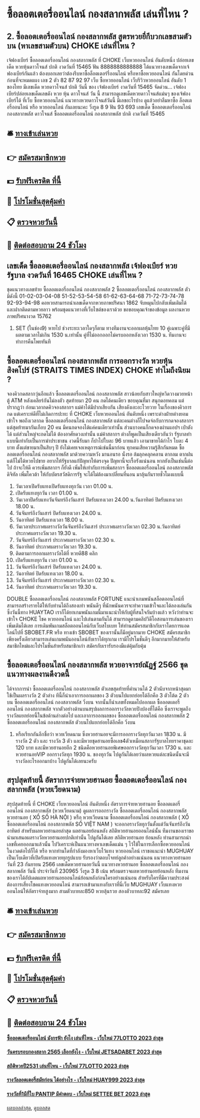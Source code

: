 # ซื้อลอตเตอรี่ออนไลน์ กองสลากพลัส เล่นที่ไหน ?
## 2. ซื้อลอตเตอรี่ออนไลน์ กองสลากพลัส สูตรหวยยี่กีบวกเลขสามตัวบน (หาเลขสามตัวบน) CHOKE เล่นที่ไหน ?
เจ้ฟองเบียร์ ซื้อลอตเตอรี่ออนไลน์ กองสลากพลัส ที่ CHOKE เว็บหวยออนไลน์ อันดับหนึ่ง ปล่อยเลขเด็ด หวยหุ้นดาวโจนส์ ปกติ งวดวันที่ 15465
ฟัน 8888888888888
ได้แนวทางเลขเด็ดจากเจ้ฟองเบียร์กันแล้ว ต้องบอกเลยว่าต้องรีบหาซื้อล็อตเตอร์รี่ออนไลน์ หรือหาซื้อหวยออนไลน์ กันโดยด่วนก่อนที่จะหมดแผง
เลข 2 ตัว 82 87 92 97
เว็บ ซื้อหวยออนไลน์ เว็บรีวิวหวยออนไลน์ อันดับ 1 ของไทย มีเลขเด็ด หวยดาวโจนส์ ปกติ วันนี้ ของ เจ้ฟองเบียร์ งวดวันที่ 15465 จัดด่วน… เจ้ฟองเบียร์ปล่อยเลขเด็ดเลขดัง หวย หุ้น ดาวโจนส์ วัน นี้ สามารถดูเลขเด็ดหวยดาวโจนส์แม่นๆ ของเจ้ฟองเบียร์ได้ ที่เว็บ ซื้อหวยออนไลน์ แนวทางหวยดาวโจนส์วันนี้ มีเลขอะไรบ้าง ดูแล้วอย่าลืมหาซื้อ ล็อตเตอรี่ออนไลน์ หรือ หวยออนไลน์ กันเลยนะคะ
วิ่งรูด 8 9
ฟัน 93 693
เลขเด็ด ซื้อลอตเตอรี่ออนไลน์ กองสลากพลัส ดาวโจนส์ ซื้อลอตเตอรี่ออนไลน์ กองสลากพลัส ปกติ งวดวันที่ 15465

## 🛎 [ทางเข้าเล่นหวย](https://bit.ly/3BG5bNw)
## 👉 [สมัครสมาชิกหวย](https://bit.ly/3BG5bNw)
## 💵 [รับฟรีเครดิต ที่นี้](https://bit.ly/3C3mvgS)
## 👑 [โปรโมชั่นสุดคุ้มค่า](https://bit.ly/3C3mvgS)
## 📋 [ตรวจหวยวันนี้](https://bit.ly/3C3mvgS)
## 📱 [ติดต่อสอบถาม 24 ชัวโมง](https://bit.ly/3C3mvgS)

## เลขเด็ด ซื้อลอตเตอรี่ออนไลน์ กองสลากพลัส เจ้ฟองเบียร์ หวยรัฐบาล งวดวันที่ 16465 CHOKE เล่นที่ไหน ?
ชุดแนวทางเลขท้าย ซื้อลอตเตอรี่ออนไลน์ กองสลากพลัส 2 ซื้อลอตเตอรี่ออนไลน์ กองสลากพลัส ตัว มีดังนี้
01-02-03-04-08
51-52-53-54-58
61-62-63-64-68
71-72-73-74-78
92-93-94-98
คอหวยสามารถนำเลขเด็ดจากหวยภาพปริศนา 1862 จับหมุนไปกลับเพิ่มเติมได้ และฝากติดตามหวยลาว พร้อมชุดแนวทางที่เว็บไซต์ของเราด้วย
ขอขอบคุณเจ้าของข้อมูล
ผลงานหวยภาพปริศนางวด 15762

1. SET (ในช่อง9) หายไป ช่วงระยะเวลาใดๆก็ตาม ทางทีมงานจะออกผลหุ้นไทย 10 คู่เฉพาะคู่ที่มีผลตามเวลาไม่เกิน 1530 น.เท่านั้น คู่ที่ไม่ออกออกไม่ครบออกหลังเวลา 1530 น. ทีมงานจะทำการคืนโพยทันที

## ซื้อลอตเตอรี่ออนไลน์ กองสลากพลัส การออกรางวัล หวยหุ้นสิงคโปร์ (STRAITS TIMES INDEX) CHOKE ทำไมถึงนิยม ?
จองคิวกดสลากวุ่นอีกแล้ว ซื้อลอตเตอรี่ออนไลน์ กองสลากพลัส สาวน้อยกับสาวใหญ่หวิดวางมวยหน้าตู้ ATM หลังเคลียร์กันไม่ลงตัว สุดท้ายมา 20 คน กดได้คนเดียว
ขอบคุณที่มา สนุกดอทคอม
แต่ปรากฏว่า ก่อนเวลากดคิวจองสลากฯ แม่ค้าได้มีปากเสียงกัน เสียงดังเอะอะโวยวาย ในเรื่องของคิวการกด แต่เคราะห์ดีที่ไม่เกิดการปะทะ ที่ CHOKE เว็บหวยออนไลน์ อันดับหนึ่ง เพราะต่างฝ่ายต่างยอมเข้าใจ พอถึงเวลากด ซื้อลอตเตอรี่ออนไลน์ กองสลากพลัส แต่ละคนต่างก็ไปจดจ่อกับการกดจองสลากฯ แต่สุดท้ายมากันเกือบ 20 คน มีคนกดจองได้แค่คนเดียวเท่านั้น ส่วนบางคนก็กดจองผ่านแอปฯ เป๋าตังได้ แต่ส่วนใหญ่จะกดไม่ได้ ต้องอาศัยดวงเท่านั้น
แม่ค้าสลากฯ ต่างก็พูดเป็นเสียงเดียวกันว่า รัฐบาลทำแบบนี้เท่ากับเป็นการฆ่าประชาชน งวดนี้รับมา ก็ปาไปใบละ 96 บาทแล้ว เอามาขายได้กำไร ใบละ 4 บาท ตั้งแต่ขายมาเป็นสิบๆ ปี ยังไม่เคยเจอเหตุการณ์เช่นนี้มาก่อน ทุกคนเสียความรู้สึกกันหมด ซื้อลอตเตอรี่ออนไลน์ กองสลากพลัส มาด้วยความหวัง มานอนรอ นั่งรอ ล้มลุกคลุกคลาน ตากลม ตากฝน แต่ก็ไม่ได้หวยไปขาย อยากให้รัฐบาลแก้ปัญหาให้ตรงจุด ปัญหานี้จะเรื้อรังแน่นอน หากยังเป็นเช่นนี้ต่อไป ถ้าจะให้ดี ควรเพิ่มสลากฯ ก็ยังดี เพิ่มให้เท่ากับการเพิ่มสลากฯ ซื้อลอตเตอรี่ออนไลน์ กองสลากพลัส ​ดิจิทัล เพิ่มโควต้า ให้กับบัตรสวัสดิการรัฐ จะได้ไม่ต้องมาเปลี่ยนที่นอน มาลุ้นกันรายชั่วโมงแบบนี้
1. วันเวลาเปิดรับแทงเปิดรับแทงทุกวัน เวลา 01.00 น.
2. เปิดรับแทงทุกวัน เวลา 01.00 น.
3. วันเวลาปิดรับแทงวันจันทร์ถึงวันเสาร์ ปิดรับแทงเวลา 24.00 น.วันอาทิตย์ ปิดรับแทงเวลา 18.00 น.
4. วันจันทร์ถึงวันเสาร์ ปิดรับแทงเวลา 24.00 น.
5. วันอาทิตย์ ปิดรับแทงเวลา 18.00 น.
6. วันเวลาประกาศผลรางวัลวันจันทร์ถึงวันเสาร์ ประกาศผลรางวัลเวลา 02.30 น.วันอาทิตย์ ประกาศผลรางวัลเวลา 19.30 น.
7. วันจันทร์ถึงวันเสาร์ ประกาศผลรางวัลเวลา 02.30 น.
8. วันอาทิตย์ ประกาศผลรางวัลเวลา 19.30 น.
9. ติดตามการออกผลรางวัลได้ที่ หวยดี88 คลิก
10. เปิดรับแทงทุกวัน เวลา 01.00 น.
11. วันจันทร์ถึงวันเสาร์ ปิดรับแทงเวลา 24.00 น.
12. วันอาทิตย์ ปิดรับแทงเวลา 18.00 น.
13. วันจันทร์ถึงวันเสาร์ ประกาศผลรางวัลเวลา 02.30 น.
14. วันอาทิตย์ ประกาศผลรางวัลเวลา 19.30 น.

DOUBLE ซื้อลอตเตอรี่ออนไลน์ กองสลากพลัส FORTUNE แนะนำเกมพนันสล็อตออนไลน์ที่สามารถสร้างรายได้ให้กับท่านได้ถึงสองเท่า พนันดีๆ ที่นักพนันควรจะทำความเข้าใจและได้ลองเล่นกัน ซึ่งวันนี้ทาง HUAYTAO เราก็ได้ยกเกมพนันเกมนี้มาแนะนำให้กับผู้ที่สนใจกันบ้างแล้ว หวังว่าท่านจะเข้าใจ CHOKE โชค หวยออนไลน์ และไปเล่นตามกันได้ สามารถดูตามคลิปวิดีโอสอนการเล่นของเราเพิ่มเติมได้เลย
การเดิมพันเกมสล็อตออนไลน์กับเว็บสโบเบท ให้ท่านสมัครสมาชิกกับเราโดยการแอดไลน์ไปที่ SBOBET.FR หรือ ทางเข้า SBOBET ของเรานั้นก็มีอยู่มากมาย CHOKE สมัครสมาชิกเพียงครั้งเดียวสามารถเล่นเกมพนันออนไลน์กับเราได้ทุกเกม เรามีโปรโมชั่นดีๆ อีกมากมายให้สำหรับสมาชิกใหม่และโปรโมชั่นสำหรับสมาชิกเก่า สมัครกับเรารับรองมีแต่คุ้มกับคุ้ม

## ซื้อลอตเตอรี่ออนไลน์ กองสลากพลัส หวยอาจารย์ณัฏฐ์ 2566 ชุดแนวทางผลงานดีงวดนี้
ได้จากการนำ ซื้อลอตเตอรี่ออนไลน์ กองสลากพลัส ตัวเลขสุดท้ายที่คำนวนได้ 2 ตัวนับจากหน้าสุดมาใช้เป็นผลรางวัล 2 ตัวล่าง
ทีนี้ก็นำเอาการออกผลของ 3 ตัวบนไปแยกย่อยได้อีกคือ 3 ตัวโต้ด 2 ตัวบน ซื้อลอตเตอรี่ออนไลน์ กองสลากพลัส วิ่งบน
จากนั้นก็นำเลขทั้งหมดไปออกผล ซื้อลอตเตอรี่ออนไลน์ กองสลากพลัส จากตัวอย่างด้านบนสรุปผลการออกรางวัลหวยปิงปองที่ได้คือ
ซึ่งเราจะพูดถึงรางวัลแยกย่อยนี้ในข้อด้านล่างต่อไป
และเอาการออกผลของ ซื้อลอตเตอรี่ออนไลน์ กองสลากพลัส 2 ซื้อลอตเตอรี่ออนไลน์ กองสลากพลัส ตัวบนไปแยกย่อยได้อีกคือ วิ่งบน
1. หรือเรียกกันอีกชื่อว่า หวยเวียดนาม ซึ่งหวยฮานอยจะมีการออกรางวัลทุกวันเวลา 1830 น. มีรางวัล 2 ตัว และ รางวัล 3 ตัว และมีหวยชุดฮานอยซื้อเลข4ตัวเหมือนสลากรัฐบาลไทยราคาชุดละ 120 บาท และมีหวยฮานอยอีก 2 ชนิดคือหวยฮานอยพิเศษออกรางวัลทุกวันเวลา 1730 น. และหวยฮานอยVIP ออกรางวัลทุก 1930 น. ของทุกวัน ไปดูกันได้เลยว่าผลหวยแต่ละชนิดนั้นจะมีรางวัลอะไรออกมาบ้าง ไปดูกันได้เลยนะครับ

## สรุปสุดท้ายนี้ อัตราการจ่ายหวยฮานอย ซื้อลอตเตอรี่ออนไลน์ กองสลากพลัส (หวยเวียดนาม)
สรุปสุดท้ายนี้ ที่ CHOKE เว็บหวยออนไลน์ อันดับหนึ่ง อัตราการจ่ายหวยฮานอย ซื้อลอตเตอรี่ออนไลน์ กองสลากพลัส (หวยเวียดนาม) ดูผลการออกรางวัล ซื้อลอตเตอรี่ออนไลน์ กองสลากพลัส หวยฮานอย ( XỔ SỐ HÀ NỘI ) หรือ หวยเวียดนาม ซื้อลอตเตอรี่ออนไลน์ กองสลากพลัส ( XỔ ซื้อลอตเตอรี่ออนไลน์ กองสลากพลัส SỐ VIỆT NAM ) จะออกอรางวัลทุกวันตั้งแต่วันจันทร์ถึงวันอาทิตย์ สำหรับผลหวยฮานอยล่าสุด ผลฮานอยย้อนหลัง สถิติหวยฮานอยออนไลน์นั้น ทีมงานของเราขอนำมาเสนอผลรางวัลหวยฮานอยปกติเท่านั้น ไปดูกันได้เลย
สถิติหวยฮานอย ย้อนหลัง ท่านสามารถนำเลขที่เคยออกมาแล้วนั้น ไปวิเคราะห์เป็นแนวทางหาเลขเด็ดแม่น ๆ ไว้ใช้ในการเลือกซื้อหวยออนไลน์ในงวดต่อไปก็ได้ หรือ หากท่านใดที่กำลังมองหาเว็บไว้แทง หวยออนไลน์ เราขอแนะนำ MUGHUAY เป็นเว็บเดียวที่เปิดรับแทงหวยทุกรูปแบบ รับรองว่าตอบโจทย์ลูกค้าอย่างแน่นอน
แนวทางหวยฮานอย วันที่ 23 กันยายน 2566 เลขเด็ดหวยฮานอยวันนี้ แนวทางหวยฮานอย ซื้อลอตเตอรี่ออนไลน์ กองสลากพลัส วันนี้ ประจำวันที่ 230965 วิ่งรูด 3 8 เน้น พร้อมตรวจผลหวยฮานอยย้อนหลัง ทีมงานของเราได้อัปเดตผลหวยฮานอยออนไลน์ย้อนหลังก่อนใครอย่างแน่นอน สำหรับใครที่มีความประสงค์ต้องการเสี่ยงโชคแทงหวยออนไลน์ สามารถเข้ามาแทงกับเราที่นี่เว็บ MUGHUAY เว็บแทงหวยออนไลน์ให้อัตราจ่ายสูงมาก สามตัวบาทละ850 หวยลุ้นรวย สองตัวบาทละ92 สมัครเลย

## 🛎 [ทางเข้าเล่นหวย](https://bit.ly/3BG5bNw)
## 👉 [สมัครสมาชิกหวย](https://bit.ly/3BG5bNw)
## 💵 [รับฟรีเครดิต ที่นี้](https://bit.ly/3C3mvgS)
## 👑 [โปรโมชั่นสุดคุ้มค่า](https://bit.ly/3C3mvgS)
## 📋 [ตรวจหวยวันนี้](https://bit.ly/3C3mvgS)
## 📱 [ติดต่อสอบถาม 24 ชัวโมง](https://bit.ly/3C3mvgS)

#### [ซื้อลอตเตอรี่ออนไลน์ มังกรฟ้า ยังไง เล่นที่ไหน - เว็บใหม่ 77LOTTO 2023 ล่าสุด](https://atom.io/themes/ซื้อลอตเตอรี่ออนไลน์%20มังกรฟ้า%20ยังไง%20เล่นที่ไหน%20-%20เว็บใหม่%2077lotto%202023%20ล่าสุด)
#### [วันครบรอบกองสลาก 2565 เลือกยังไง - เว็บใหม่ JETSADABET 2023 ล่าสุด](https://atom.io/themes/วันครบรอบกองสลาก%202565%20เลือกยังไง%20-%20เว็บใหม่%20jetsadabet%202023%20ล่าสุด)
#### [สถิติหวยปี2531 เล่นที่ไหน - เว็บใหม่ 77LOTTO 2023 ล่าสุด](https://atom.io/themes/สถิติหวยปี2531%20เล่นที่ไหน%20-%20เว็บใหม่%2077lotto%202023%20ล่าสุด)
#### [รางวัลลอตเตอรี่สมัยก่อน ได้อย่างไร - เว็บใหม่ HUAY999 2023 ล่าสุด](https://atom.io/themes/รางวัลลอตเตอรี่สมัยก่อน%20ได้อย่างไร%20-%20เว็บใหม่%20huay999%202023%20ล่าสุด)
#### [รางวัลที่1มีกี่ใบ PANTIP มีคำตอบ - เว็บใหม่ SETTEE BET 2023 ล่าสุด](https://atom.io/themes/รางวัลที่1มีกี่ใบ%20pantip%20มีคำตอบ%20-%20เว็บใหม่%20settee%20bet%202023%20ล่าสุด)

[ผลบอลล่าสุด](https://siamsport.tv "ผลบอลล่าสุด"), [ดูบอลสด](https://siamsport.tv/ดูบอลสด "ดูบอลสด")